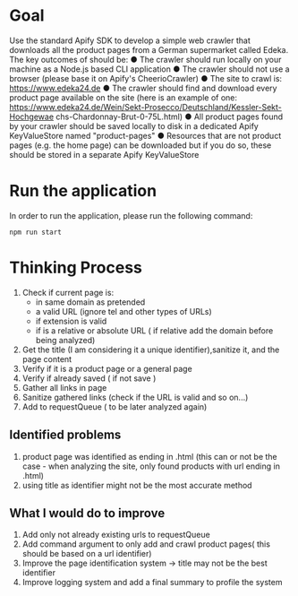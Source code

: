 # Goal
Use the standard Apify SDK to develop a simple web crawler that downloads all the product pages from a German supermarket called Edeka.
The key outcomes of should be:
● The crawler should run locally on your machine as a Node.js based CLI application
● The crawler should not use a browser (please base it on Apify's CheerioCrawler)
● The site to crawl is: https://www.edeka24.de
● The crawler should find and download every product page available on the site (here
is an example of one:
https://www.edeka24.de/Wein/Sekt-Prosecco/Deutschland/Kessler-Sekt-Hochgewae
chs-Chardonnay-Brut-0-75L.html)
● All product pages found by your crawler should be saved locally to disk in a
dedicated Apify KeyValueStore named "product-pages"
● Resources that are not product pages (e.g. the home page) can be downloaded but if
you do so, these should be stored in a separate Apify KeyValueStore
 
# Run the application
In order to run the application, please run the following command:
```shell
npm run start
```
 
# Thinking Process
 
1. Check if current page is:
    * in same domain as pretended
    * a valid URL (ignore tel and other types of URLs)
    * if extension is valid
    * if is a relative or absolute URL ( if relative add the domain before being analyzed)
2. Get the title (I am considering it a unique identifier),sanitize it, and the page content
3. Verify if it is a product page or a general page
4. Verify if already saved ( if not save )
5. Gather all links in page
6. Sanitize gathered links (check if the URL is valid and so on...)
7. Add to requestQueue ( to be later analyzed again)
 
 
## Identified problems
1. product page was identified as ending in .html (this can or not be the case - when analyzing the site, only found products with url ending in .html)
2. using title as identifier might not be the most accurate method
 
## What I would do to improve
 
1. Add only not already existing urls to requestQueue
2. Add command argument to only add and crawl product pages( this should be based on a url identifier)
3. Improve the page identification system -> title may not be the best identifier
4. Improve logging system and add a final summary to profile the system
